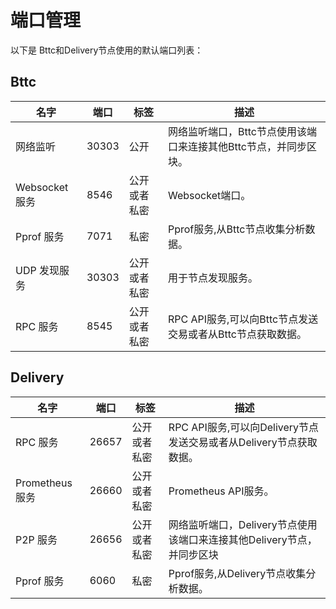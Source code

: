 # 端口管理

以下是 Bttc和Delivery节点使用的默认端口列表：


## Bttc

| ﻿名字                   | 端口  | 标签                      | 描述                                                                                                    |
|------------------------|-------|---------------------------|----------------------------------------------------------------------------------------------------------------|
| 网络监听 | 30303 | 公开                   | 网络监听端口，Bttc节点使用该端口来连接其他Bttc节点，并同步区块。                                      |
| Websocket 服务              | 8546  | 公开或者私密   | Websocket端口。 |
| Pprof 服务           | 7071  | 私密     | Pprof服务,从Bttc节点收集分析数据。                                                                      |
| UDP 发现服务          | 30303 | 公开或者私密 | 用于节点发现服务。  |
| RPC 服务             | 8545  | 公开或者私密   | RPC API服务,可以向Bttc节点发送交易或者从Bttc节点获取数据。|                                                                   |




## Delivery

| ﻿名字                   | 端口  | 标签                      | 描述                                                                                                    |
|------------------------|-------|---------------------------|----------------------------------------------------------------------------------------------------------------|
| RPC 服务             | 26657  | 公开或者私密   | RPC API服务,可以向Delivery节点发送交易或者从Delivery节点获取数据。|                                                                   |
| Prometheus 服务             | 26660  | 公开或者私密   | Prometheus API服务。 |               |
| P2P 服务             | 26656  |  公开或者私密  | 网络监听端口，Delivery节点使用该端口来连接其他Delivery节点，并同步区块 |               |
| Pprof 服务           | 6060  | 私密     | Pprof服务,从Delivery节点收集分析数据。                                                                      |
